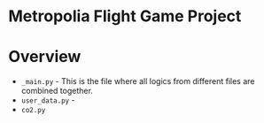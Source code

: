 # Metropolia Flight Game Project

# Overview

- `_main.py` - This is the file where all logics from different files are combined together.
- `user_data.py` -
- `co2.py`
